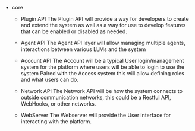 
- core
  
  - Plugin API
    The Plugin API will provide a way for developers to create and extend the system as
    well as a way for use to develop features that can be enabled or disabled as needed.
  
  - Agent API
    The Agent API layer will allow managing multiple agents, interactions between various LLMs and the system

  - Account API
    The Account will be a typical User login/management system for the platform where users will be able to login to use the system
    Paired with the Access system this will allow defining roles and what users can do. 

  - Network API
    The Network API will be how the system connects to outside communication networks, this could be a Restful API, WebHooks, or other networks.

  - WebServer
    The Webserver will provide the User interface for interacting with the platform.